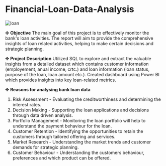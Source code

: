 # Financial-Loan-Data-Analysis

![loan](https://github.com/kul-tanvi19/Financial-Loan-Data-Analysis/assets/172184420/1ecaf4f0-0a33-4220-88d0-a35d20c4d59c)


✤ **Objective**
The main goal of this project is to effectively monitor the bank's loan activities. The report will aim to provide the comprehensive insights of loan related activities, helping to make certain decisions and strategic planning.

✤ **Project Description**
Utilized SQL to explore and extract the valuable insights from a detailed dataset which contains customer information (employement, anual income, crtc.) and loan information (loan status, purpose of the loan, loan amount etc.). Created dashboard using Power BI which provides insights into key loan-related metrics.

✤ **Reasons for analysing bank loan data**
  1. Risk Assessment - Evaluating the creditworthiness and determining the interest rates.
  2. Decision Making - Supporting the loan applications and decisions through data driven analysis.
  3. Portfolio Management - Monitoring the loan portfolio will help to understand the payment behaviour for the loan.
  4. Customer Retention - Identifying the opportunities to retain the customers through tailored offering and services.
  5. Market Research - Understanding the market trends and customer demands for strategic planning.
  6. Customer Behaviour - Understanding the customers behaviour, preferences and which product can be offered.
